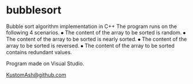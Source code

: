 # bubblesort
Bubble sort algorithm implementation in C++
The program runs on the following 4 scenarios.
⦁	The content of the array to be sorted is random.
⦁	The content of the array to be sorted is nearly sorted.
⦁	The content of the array to be sorted is reversed.
⦁	The content of the array to be sorted contains redundant values.

 
Program made on Visual Studio.

KustomAsh@github.com
